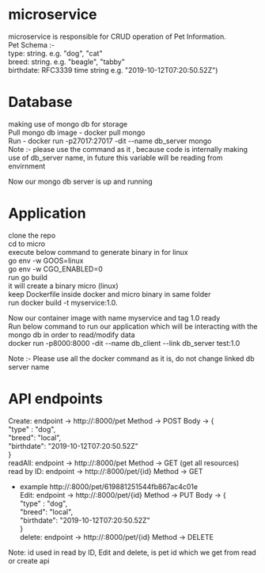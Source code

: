 # microservice
microservice is responsible for CRUD operation of Pet Information.  
Pet Schema :-  
  type: string. e.g. "dog", "cat"  
  breed: string. e.g. "beagle", "tabby"  
  birthdate: RFC3339 time string e.g. "2019-10-12T07:20:50.52Z")  
  
# Database  
making use of mongo db for storage    
Pull mongo db image - docker pull mongo  
Run - docker run -p27017:27017 -dit --name db_server  mongo  
Note :- please use the command as it , because code is internally making use of db_server name, in future this variable will be reading from envirnment  
  
Now our mongo db server is up and running  


# Application  
  
clone the repo  
cd to micro  
execute below command to generate binary in for linux  
go env -w GOOS=linux  
go env -w CGO_ENABLED=0  
run go build  
it will create a binary micro (linux)  
keep Dockerfile inside docker and micro binary in same folder  
run  docker build -t myservice:1.0.  
  
Now our container image with name myservice and tag 1.0 ready  
Run below command to run our application which will be interacting with the mongo db in order to read/modify data  
docker run -p8000:8000 -dit --name db_client --link db_server test:1.0  
  
Note :- Please use all the docker command as it is, do not change linked db server name  
  
# API endpoints  
Create: endpoint -> http://<hostmachine ip address>:8000/pet Method -> POST Body -> {  
  "type" : "dog",  
  "breed": "local",  
  "birthdate": "2019-10-12T07:20:50.52Z"  
}  
readAll: endpoint -> http://<hostmachine ip address>:8000/pet Method -> GET  (get all resources)  
read by ID: endpoint -> http://<hostmachine ip address>:8000/pet/{id} Method -> GET  
- example http://<hostmachine ip address>:8000/pet/619881251544fb867ac4c01e  
Edit: endpoint -> http://<hostmachine ip address>:8000/pet/{id} Method -> PUT Body -> {  
  "type" : "dog",  
  "breed": "local",  
  "birthdate": "2019-10-12T07:20:50.52Z"  
}  
delete: endpoint -> http://<hostmachine ip address>:8000/pet/{id} Method -> DELETE  
  
Note: id used in read by ID, Edit and delete, is pet id which we get from read or create api  
